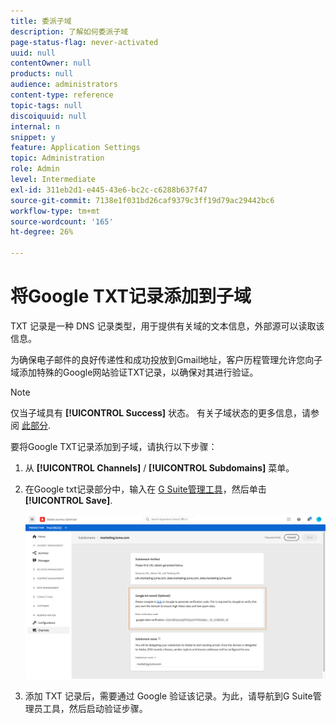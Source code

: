 ```yaml
---
title: 委派子域
description: 了解如何委派子域
page-status-flag: never-activated
uuid: null
contentOwner: null
products: null
audience: administrators
content-type: reference
topic-tags: null
discoiquuid: null
internal: n
snippet: y
feature: Application Settings
topic: Administration
role: Admin
level: Intermediate
exl-id: 311eb2d1-e445-43e6-bc2c-c6288b637f47
source-git-commit: 7138e1f031bd26caf9379c3ff19d79ac29442bc6
workflow-type: tm+mt
source-wordcount: '165'
ht-degree: 26%

---
```


# 将Google TXT记录添加到子域

TXT 记录是一种 DNS 记录类型，用于提供有关域的文本信息，外部源可以读取该信息。

为确保电子邮件的良好传递性和成功投放到Gmail地址，客户历程管理允许您向子域添加特殊的Google网站验证TXT记录，以确保对其进行验证。

>[!NOTE]
>
> 仅当子域具有 **[!UICONTROL Success]** 状态。 有关子域状态的更多信息，请参阅 [此部分](access-subdomains.md).

要将Google TXT记录添加到子域，请执行以下步骤：

1. 从 **[!UICONTROL Channels]** / **[!UICONTROL Subdomains]** 菜单。

1. 在Google txt记录部分中，输入在 [G Suite管理工具](https://support.google.com/a/answer/183895)，然后单击 **[!UICONTROL Save]**.

   ![](../assets/subdomain-google-txt.png)

1. 添加 TXT 记录后，需要通过 Google 验证该记录。为此，请导航到G Suite管理员工具，然后启动验证步骤。
